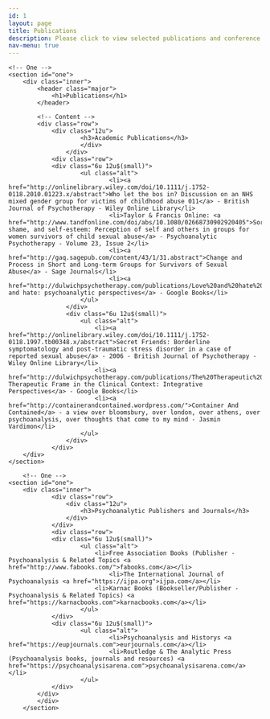 ```yaml
---
id: 1
layout: page
title: Publications
description: Please click to view selected publications and conference links
nav-menu: true
---
```


<!-- Main -->

<div id="main" class="alt">

    <!-- One -->
    <section id="one">
    	<div class="inner">
    		<header class="major">
    			<h1>Publications</h1>
    		</header>

    		<!-- Content -->
    		<div class="row">
    			<div class="12u">
    					<h3>Academic Publications</h3>
    					</div>
    				</div>
    			<div class="row">
    			<div class="6u 12u$(small)">
    					<ul class="alt">
    							<li><a href="http://onlinelibrary.wiley.com/doi/10.1111/j.1752-0118.2010.01223.x/abstract">Who let the bos in? Discussion on an NHS mixed gender group for victims of childhood abuse 011</a> - British Journal of Psychotherapy - Wiley Online Library</li>
    							<li>Taylor & Francis Online: <a href="http://www.tandfonline.com/doi/abs/10.1080/02668730902920405">Sorrow, shame, and self-esteem: Perception of self and others in groups for women survivors of child sexual abuse</a> - Psychoanalytic Psychotherapy - Volume 23, Issue 2</li>
    							<li><a href="http://gaq.sagepub.com/content/43/1/31.abstract">Change and Process in Short and Long-term Groups for Survivors of Sexual Abuse</a> - Sage Journals</li>
    							<li><a href="http://dulwichpsychotherapy.com/publications/Love%20and%20hate%20reading[1].pdf">Love and hate: psychoanalytic perspectives</a> - Google Books</li>
    					</ul>
    				</div>
    				<div class="6u 12u$(small)">
    					<ul class="alt">
    						<li><a href="http://onlinelibrary.wiley.com/doi/10.1111/j.1752-0118.1997.tb00348.x/abstract">Secret Friends: Borderline symptomatology and post-traumatic stress disorder in a case of reported sexual abuse</a> - 2006 - British Journal of Psychotherapy - Wiley Online Library</li>
    						<li><a href="http://dulwichpsychotherapy.com/publications/The%20Therapeutic%20Frame0001.pdf">The Therapeutic Frame in the Clinical Context: Integrative Perspectives</a> - Google Books</li>
    						<li><a href="http://containerandcontained.wordpress.com/">Container And Contained</a> - a view over bloomsbury, over london, over athens, over psychoanalysis, over thoughts that come to my mind - Jasmin Vardimon</li>
    					</ul>
    				</div>
    			</div>
    	</div>
    </section>

    	<!-- One -->
    <section id="one">
    	<div class="inner">
    			<div class="row">
    				<div class="12u">
    					<h3>Psychoanalytic Publishers and Journals</h3>
    				</div>
    			</div>
    			<div class="row">
    			<div class="6u 12u$(small)">
    					<ul class="alt">
    						<li>Free Association Books (Publisher - Psychoanalysis & Related Topics <a href="http://www.fabooks.com/">fabooks.com</a></li>
    							<li>The International Journal of Psychoanalysis <a href="https://ijpa.org">ijpa.com</a></li>
    						<li>Karnac Books (Bookseller/Publisher - Psychoanalysis & Related Topics) <a href="https://karnacbooks.com">karnacbooks.com</a></li>
    					</ul>
    			</div>
    			<div class="6u 12u$(small)">
    					<ul class="alt">
    							<li>Psychoanalysis and Historys <a href="https://eupjournals.com">eurjournals.com</a></li>
    							<li>Routledge & The Analytic Press (Psychoanalysis books, journals and resources) <a href="https://psychoanalysisarena.com">psychoanalysisarena.com</a></li>
    					</ul>
    			</div>
    		</div>
    		</div>
    	</section>

</div>
